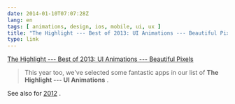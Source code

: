 ```yaml
---
date: 2014-01-10T07:07:28Z
lang: en
tags: [ animations, design, ios, mobile, ui, ux ]
title: "The Highlight --- Best of 2013: UI Animations --- Beautiful Pixels"
type: link
---
```


[The Highlight --- Best of 2013: UI Animations --- Beautiful
Pixels](https://beautifulpixels.com/highlight/ui-animations-in-apps/)

> This year too, we've selected some fantastic apps in our list of **The
> Highlight --- UI Animations** .

See also for
[2012](https://beautifulpixels.com/iphone/best-of-2012-ui-animations/) .

